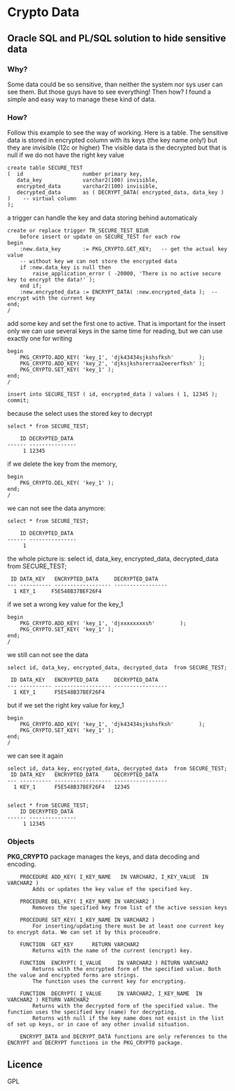 
# Crypto Data

## Oracle SQL and PL/SQL solution to hide sensitive data

###    Why?
Some data could be so sensitive, than neither the system nor sys user can see them. But those guys have to see everything! 
Then how? I found a simple and easy way to manage these kind of data.

### How?
Follow this example to see the way of working.
Here is a table. The sensitive data is stored in encrypted column with its keys (the key name only!) but they are invisible (12c or higher)
The visible data is the decrypted but that is null if we do not have the right key value

    create table SECURE_TEST
    (  id                   number primary key,
       data_key             varchar2(100) invisible,
       encrypted_data       varchar2(100) invisible,
       decrypted_data       as ( DECRYPT_DATA( encrypted_data, data_key ) )    -- virtual column
    );

a trigger can handle the key and data storing behind automaticaly

    create or replace trigger TR_SECURE_TEST_BIUR 
        before insert or update on SECURE_TEST for each row
    begin
        :new.data_key       := PKG_CRYPTO.GET_KEY;   -- get the actual key value
        -- without key we can not store the encrypted data
        if :new.data_key is null then
            raise_application_error ( -20000, 'There is no active secure key to encrypt the data!' );    
        end if;
        :new.encrypted_data := ENCRYPT_DATA( :new.encrypted_data );  -- encrypt with the current key
    end;
    /

add some key and set the first one to active. That is important for the insert only we can use several keys in the same time for reading, but we can use exactly one for writing

    begin
        PKG_CRYPTO.ADD_KEY( 'key_1', 'djk43434sjkshsfksh'        );
        PKG_CRYPTO.ADD_KEY( 'key_2', 'djksjkshsrerraa2eererfksh' );
        PKG_CRYPTO.SET_KEY( 'key_1' ); 
    end;
    /

    insert into SECURE_TEST ( id, encrypted_data ) values ( 1, 12345 );
    commit;

because the select uses the stored key to decrypt

    select * from SECURE_TEST;

        ID DECRYPTED_DATA   
    ------ ---------------
         1 12345            

if we delete the key from the memory, 

    begin
        PKG_CRYPTO.DEL_KEY( 'key_1' );
    end;
    /

we can not see the data anymore:

    select * from SECURE_TEST;

        ID DECRYPTED_DATA   
    ------ ---------------
         1            

the whole picture is:
    select id, data_key, encrypted_data, decrypted_data  from SECURE_TEST;

     ID DATA_KEY   ENCRYPTED_DATA     DECRYPTED_DATA   
    --- ---------- ------------------ -----------------
      1 KEY_1     F5E548B37BEF26F4  

if we set a wrong key value for the key_1

    begin
        PKG_CRYPTO.ADD_KEY( 'key_1', 'djxxxxxxxxsh'        );
        PKG_CRYPTO.SET_KEY( 'key_1' );
    end;
    /

we still can not see the data

    select id, data_key, encrypted_data, decrypted_data  from SECURE_TEST;

     ID DATA_KEY   ENCRYPTED_DATA     DECRYPTED_DATA
    --- ---------- ------------------ -----------------
      1 KEY_1      F5E548B37BEF26F4 

but if we set the right key value for key_1

    begin
        PKG_CRYPTO.ADD_KEY( 'key_1', 'djk43434sjkshsfksh'        );
        PKG_CRYPTO.SET_KEY( 'key_1' );
    end;
    /
    
we can see it again

    select id, data_key, encrypted_data, decrypted_data  from SECURE_TEST;
     ID DATA_KEY   ENCRYPTED_DATA     DECRYPTED_DATA
    --- ---------- ------------------ -----------------
      1 KEY_1      F5E548B37BEF26F4   12345 


    select * from SECURE_TEST;
        ID DECRYPTED_DATA   
    ------ ---------------
         1 12345            

###    Objects
    
**PKG_CRYPTO** package manages the keys, and data decoding and encoding.

        PROCEDURE ADD_KEY( I_KEY_NAME   IN VARCHAR2, I_KEY_VALUE  IN VARCHAR2 )
            Adds or updates the key value of the specified key.

        PROCEDURE DEL_KEY( I_KEY_NAME IN VARCHAR2 )
            Removes the specified key from list of the active session keys

        PROCEDURE SET_KEY( I_KEY_NAME IN VARCHAR2 )
            For inserting/updating there must be at least one current key to encrypt data. We can set it by this proceudre.

        FUNCTION  GET_KEY      RETURN VARCHAR2
            Returns with the name of the current (encrypt) key.

        FUNCTION  ENCRYPT( I_VALUE     IN VARCHAR2 ) RETURN VARCHAR2
            Returns with the encrypted form of the specified value. Both the value and encrypted forms are strings. 
            The function uses the current key for encrypting.

        FUNCTION  DECRYPT( I_VALUE     IN VARCHAR2, I_KEY_NAME  IN VARCHAR2 ) RETURN VARCHAR2
            Returns with the decrypted form of the specified value. The function uses the specified key (name) for decrypting.
            Returns with null if the key name does not exsist in the list of set up keys, or in case of any other invalid situation.
            
        ENCRYPT_DATA and DECRYPT_DATA functions are only references to the ENCRYPT and DECRYPT functions in the PKG_CRYPTO package.

                     
## Licence
GPL

